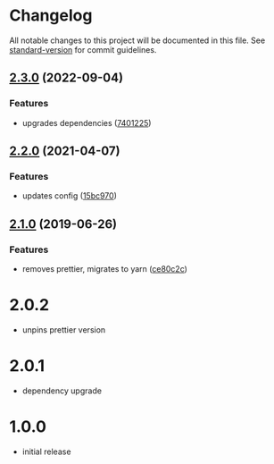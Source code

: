 # Changelog

All notable changes to this project will be documented in this file. See [standard-version](https://github.com/conventional-changelog/standard-version) for commit guidelines.

## [2.3.0](https://github.com/alexkcollier/eslint-config/compare/v2.2.0...v2.3.0) (2022-09-04)


### Features

* upgrades dependencies ([7401225](https://github.com/alexkcollier/eslint-config/commit/740122500816e0602fcdc9ab5ca3a59d38ab631e))

## [2.2.0](https://github.com/alexkcollier/eslint-config/compare/v2.1.0...v2.2.0) (2021-04-07)


### Features

* updates config ([15bc970](https://github.com/alexkcollier/eslint-config/commit/15bc970edee29802afa230ed1bd52eb31c084436))

## [2.1.0](https://github.com/alexkcollier/eslint-config/compare/v2.0.2...v2.1.0) (2019-06-26)


### Features

* removes prettier, migrates to yarn ([ce80c2c](https://github.com/alexkcollier/eslint-config/commit/ce80c2c))



# 2.0.2

- unpins prettier version

# 2.0.1

- dependency upgrade

# 1.0.0

- initial release
